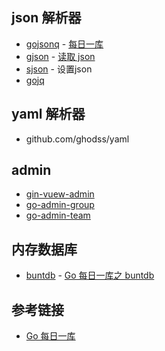 ## json 解析器
* [gojsonq](https://github.com/thedevsaddam/gojsonq) - [每日一库](https://darjun.github.io/2020/02/24/godailylib/gojsonq/)
* [gjson](https://darjun.github.io/2020/03/22/godailylib/gjson/) - [读取 json](https://darjun.github.io/2020/03/22/godailylib/gjson/)
* [sjson](https://github.com/tidwall/sjson) - 设置json
* [gojq](https://github.com/itchyny/gojq)

## yaml 解析器
* github.com/ghodss/yaml

## admin
* [gin-vuew-admin](https://github.com/flipped-aurora/gin-vue-admin) 
* [go-admin-group](https://github.com/GoAdminGroup/go-admin)
* [go-admin-team](https://github.com/go-admin-team/go-admin)

## 内存数据库
* [buntdb](github.com/tidwall/buntdb) - [Go 每日一库之 buntdb](https://darjun.github.io/2020/03/21/godailylib/buntdb/)

## 参考链接
* [Go 每日一库](https://github.com/darjun/go-daily-lib)
